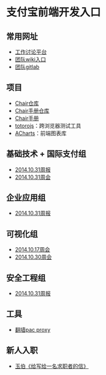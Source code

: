 # 支付宝前端开发入口

## 常用网址
- [工作讨论平台](http://gitlab.alibaba-inc.com/alipay/x)
- [团队wiki入口](http://gitlab.alibaba-inc.com/alipay/x/wikis/home)
- [团队gitlab](http://gitlab.alibaba-inc.com/)

## 项目

- [Chair仓库](http://gitlab.alibaba-inc.com/chair/chair/issues)
- [Chair手册仓库](http://gitlab.alibaba-inc.com/chair/chair-handbook/tree/master)
- [Chair手册](http://groups.alidemo.cn/chair/chair-handbook/book/index.html)
- [totorojs](https://github.com/totorojs/totoro)：跨浏览器测试工具
- [ACharts](http://acharts.github.io/)：前端图表库

## 基础技术 + 国际支付组

- [2014.10.31周报](http://gitlab.alibaba-inc.com/alipay/x/issues/937)
- [2014.10.31周会](http://gitlab.alibaba-inc.com/alipay/x/issues/928) 

## 企业应用组

- [2014.10.31周报](http://gitlab.alibaba-inc.com/alipay/x/issues/933)

## 可视化组

- [2014.10.17周会](http://gitlab.alibaba-inc.com/acharts/work/issues/16) 
- [2014.10.30周会](http://gitlab.alibaba-inc.com/acharts/work/issues/18)

## 安全工程组

- [2014.10.31周报](http://gitlab.alibaba-inc.com/alipay/x/issues/936)

## 工具

- [翻墙pac proxy](http://gitlab.alibaba-inc.com/alipay/x/wikis/pac-proxy)

## 新人入职

- [玉伯《给写给一名求职者的信》](https://github.com/lifesinger/lifesinger.github.com/issues/194)
